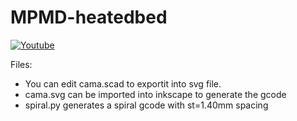 # MPMD-heatedbed
[![Youtube](https://img.youtube.com/vi/_6Ntep-q3tI/0.jpg)](https://www.youtube.com/watch?v=_6Ntep-q3tI)

Files:
- You can edit cama.scad to exportit into svg file.
- cama.svg can be imported into inkscape to generate the gcode
- spiral.py generates a spiral gcode with st=1.40mm spacing

  


